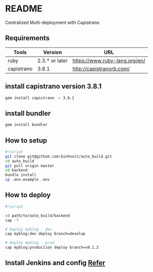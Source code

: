 # README #
Centralized Multi-deployment with Capistrano

## Requirements

| Tools      | Version          | URL                                          |
|------------|------------------|----------------------------------------------|
| ruby       | 2.3.\* or later  | https://www.ruby-lang.org/en/                |
| capistrano | 3.8.1 | http://capistranorb.com/                                |

## install capistrano version 3.8.1
```sh
gem install capistrano -v 3.8.1
```
## install bundler
```sh
gem install bundler
```

## How to setup

```sh
#!script
git clone git@github.com:binhnxit/auto_build.git
cd auto_build
git pull origin master
cd backend
bundle install
cp .env.example .env
```

## How to deploy

```sh
#!script

cd path/to/auto_build/backend
cap -T

# Deploy myblog - dev
cap myblog:dev deploy branch=develop

# Deploy myblog - prod
cap myblog:production deploy branch=v0.1.2
```
## Install Jenkins and config [Refer](/jenkins)
